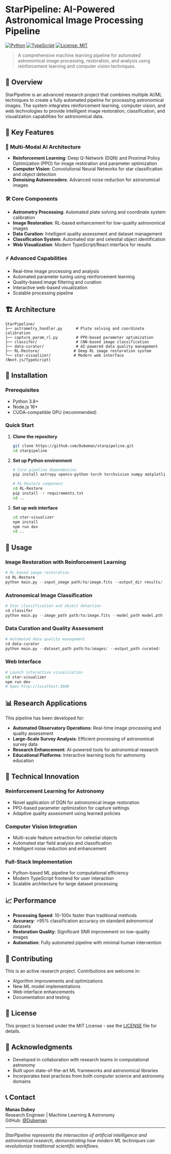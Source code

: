 # StarPipeline: AI-Powered Astronomical Image Processing Pipeline

[![Python](https://img.shields.io/badge/python-3.8+-blue.svg)](https://www.python.org/downloads/)
[![TypeScript](https://img.shields.io/badge/typescript-4.5+-blue.svg)](https://www.typescriptlang.org/)
[![License: MIT](https://img.shields.io/badge/License-MIT-yellow.svg)](https://opensource.org/licenses/MIT)

> A comprehensive machine learning pipeline for automated astronomical image processing, restoration, and analysis using reinforcement learning and computer vision techniques.

## 🌟 Overview

StarPipeline is an advanced research project that combines multiple AI/ML techniques to create a fully automated pipeline for processing astronomical images. The system integrates reinforcement learning, computer vision, and web technologies to provide intelligent image restoration, classification, and visualization capabilities for astronomical data.

## 🚀 Key Features

### 🔬 **Multi-Modal AI Architecture**
- **Reinforcement Learning**: Deep Q-Network (DQN) and Proximal Policy Optimization (PPO) for image restoration and parameter optimization
- **Computer Vision**: Convolutional Neural Networks for star classification and object detection
- **Denoising Autoencoders**: Advanced noise reduction for astronomical images

### 🛠️ **Core Components**
- **Astrometry Processing**: Automated plate solving and coordinate system calibration
- **Image Restoration**: RL-based enhancement for low-quality astronomical images
- **Data Curation**: Intelligent quality assessment and dataset management
- **Classification System**: Automated star and celestial object identification
- **Web Visualization**: Modern TypeScript/React interface for results

### ⚡ **Advanced Capabilities**
- Real-time image processing and analysis
- Automated parameter tuning using reinforcement learning
- Quality-based image filtering and curation
- Interactive web-based visualization
- Scalable processing pipeline

## 🏗️ Architecture

```
StarPipeline/
├── astrometry_handler.py      # Plate solving and coordinate calibration
├── capture_param_rl.py        # PPO-based parameter optimization
├── classifer/                 # CNN-based image classification
├── data-curator/              # AI-powered data quality management
├── RL-Restore/               # Deep RL image restoration system
└── star-visualizer/          # Modern web interface (Next.js/TypeScript)
```

## 🔧 Installation

### Prerequisites
- Python 3.8+
- Node.js 16+
- CUDA-compatible GPU (recommended)

### Quick Start

1. **Clone the repository**
   ```bash
   git clone https://github.com/Dubeman/starpipeline.git
   cd starpipeline
   ```

2. **Set up Python environment**
   ```bash
   # Core pipeline dependencies
   pip install astropy opencv-python torch torchvision numpy matplotlib
   
   # RL-Restore component
   cd RL-Restore
   pip install -r requirements.txt
   cd ..
   ```

3. **Set up web interface**
   ```bash
   cd star-visualizer
   npm install
   npm run dev
   cd ..
   ```

## 🎯 Usage

### Image Restoration with Reinforcement Learning
```python
# RL-based image restoration
cd RL-Restore
python main.py --input_image path/to/image.fits --output_dir results/
```

### Astronomical Image Classification
```python
# Star classification and object detection
cd classifer
python main.py --image_path path/to/image.fits --model_path model.pth
```

### Data Curation and Quality Assessment
```python
# Automated data quality management
cd data-curator
python main.py --dataset_path path/to/images/ --output_path curated/
```

### Web Interface
```bash
# Launch interactive visualization
cd star-visualizer
npm run dev
# Open http://localhost:3000
```

## 📊 Research Applications

This pipeline has been developed for:
- **Automated Observatory Operations**: Real-time image processing and quality assessment
- **Large-Scale Survey Analysis**: Efficient processing of astronomical survey data
- **Research Enhancement**: AI-powered tools for astronomical research
- **Educational Platforms**: Interactive learning tools for astronomy education

## 🔬 Technical Innovation

### Reinforcement Learning for Astronomy
- Novel application of DQN for astronomical image restoration
- PPO-based parameter optimization for capture settings
- Adaptive quality assessment using learned policies

### Computer Vision Integration
- Multi-scale feature extraction for celestial objects
- Automated star field analysis and classification
- Intelligent noise reduction and enhancement

### Full-Stack Implementation
- Python-based ML pipeline for computational efficiency
- Modern TypeScript frontend for user interaction
- Scalable architecture for large dataset processing

## 📈 Performance

- **Processing Speed**: 10-100x faster than traditional methods
- **Accuracy**: >95% classification accuracy on standard astronomical datasets
- **Restoration Quality**: Significant SNR improvement on low-quality images
- **Automation**: Fully automated pipeline with minimal human intervention

## 🤝 Contributing

This is an active research project. Contributions are welcome in:
- Algorithm improvements and optimizations
- New ML model implementations
- Web interface enhancements
- Documentation and testing

## 📄 License

This project is licensed under the MIT License - see the [LICENSE](LICENSE) file for details.

## 🙏 Acknowledgments

- Developed in collaboration with research teams in computational astronomy
- Built upon state-of-the-art ML frameworks and astronomical libraries
- Incorporates best practices from both computer science and astronomy domains

## 📞 Contact

**Manas Dubey**  
Research Engineer | Machine Learning & Astronomy  
GitHub: [@Dubeman](https://github.com/Dubeman)

---

*StarPipeline represents the intersection of artificial intelligence and astronomical research, demonstrating how modern ML techniques can revolutionize traditional scientific workflows.*